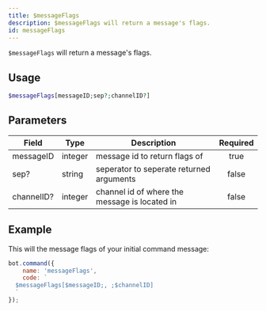 ```yaml
---
title: $messageFlags
description: $messageFlags will return a message's flags.
id: messageFlags
---
```


`$messageFlags` will return a message's flags.

## Usage

```php
$messageFlags[messageID;sep?;channelID?]
```

## Parameters

| Field      | Type    | Description                                   | Required |
|------------|---------|-----------------------------------------------|:--------:|
| messageID  | integer | message id to return flags of                 |   true   |
| sep?       | string  | seperator to seperate returned arguments      |  false   |
| channelID? | integer | channel id of where the message is located in |  false   |

## Example

This will the message flags of your initial command message:

```javascript
bot.command({
    name: 'messageFlags',
    code: `
  $messageFlags[$messageID;, ;$channelID]
  `
});
```
